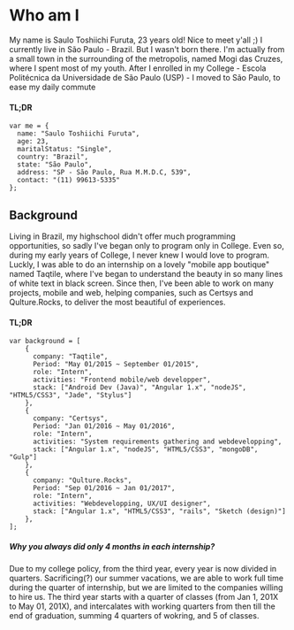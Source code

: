 # Who am I
My name is Saulo Toshiichi Furuta, 23 years old!
Nice to meet y'all ;)
I currently live in São Paulo - Brazil.
But I wasn't born there. I'm actually from a small town in the surrounding of the metropolis, named Mogi das Cruzes, where I spent most of my youth.
After I enrolled in my College - Escola Politécnica da Universidade de São Paulo (USP) - I moved to São Paulo, to ease my daily commute

#### TL;DR

```
var me = {
  name: "Saulo Toshiichi Furuta",
  age: 23,
  maritalStatus: "Single",
  country: "Brazil",
  state: "São Paulo",
  address: "SP - São Paulo, Rua M.M.D.C, 539",
  contact: "(11) 99613-5335"
};
```
## Background
Living in Brazil, my highschool didn't offer much programming opportunities, so sadly I've began only to program only in College.
Even so, during my early years of College, I never knew I would love to program.
Luckly, I was able to do an internship on a lovely "mobile app boutique" named Taqtile, where I've began to understand the beauty in so many lines of white text in black screen.
Since then, I've been able to work on many projects, mobile and web, helping companies, such as Certsys and Qulture.Rocks, to deliver the most beautiful of experiences.

#### TL;DR
```
var background = [
    {
      company: "Taqtile",
      Period: "May 01/2015 ~ September 01/2015",
      role: "Intern",
      activities: "Frontend mobile/web developper",
      stack: ["Android Dev (Java)", "Angular 1.x", "nodeJS", "HTML5/CSS3", "Jade", "Stylus"]
    },
    {
      company: "Certsys",
      Period: "Jan 01/2016 ~ May 01/2016",
      role: "Intern",
      activities: "System requirements gathering and webdevelopping",
      stack: ["Angular 1.x", "nodeJS", "HTML5/CSS3", "mongoDB", "Gulp"]
    },
    {
      company: "Qulture.Rocks",
      Period: "Sep 01/2016 ~ Jan 01/2017",
      role: "Intern",
      activities: "Webdevelopping, UX/UI designer",
      stack: ["Angular 1.x", "HTML5/CSS3", "rails", "Sketch (design)"]
    },
];
```

##### Why you always did only 4 months in each internship?
Due to my college policy, from the third year, every year is now divided in quarters.
Sacrificing(?) our summer vacations, we are able to work full time during the quarter of internship, but we are limited to the companies willing to hire us.
The third year starts with a quarter of classes (from Jan 1, 201X to May 01, 201X), and intercalates with working quarters from then till the end of graduation, summing 4 quarters of wokring, and 5 of classes.